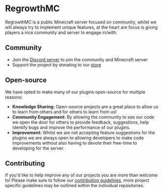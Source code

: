 # RegrowthMC
RegrowthMC is a public Minecraft server focused on community, whilst we will always try to implement unique features, at the heart are focus is giving players a nice community and server to engage in/with.

## Community
- Join the [Discord server](https://regrowthmc.net/discord) to join the community and Minecraft server
- Support the project by donating to our [store](https://store.regrowthmc.net/)

## Open-source
We have opted to make many of our plugins open-source for multiple reasons:

- **Knowledge Sharing:** Open-source projects are a great place to allow us to learn from others and for others to learn from us!
- **Community Engagement:** By allowing the community to see our code we open the door for others to provide feedback, suggestions, help identify bugs and improve the performance of our plugins.
- **Improvement:** Whilst we are not accepting feature suggestions for the plugins we are always open to allowing developers to make code improvements without also having to devote their free-time to developing for the server.

## Contributing
If you'd like to help improve any of our projects you are more than welcome to! Please make sure to follow our [contribution guidelines](https://github.com/RegrowthMC/.github/blob/main/CONTRIBUTING.md), more project specific guidelines may be outlined within the individual repositories.
